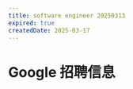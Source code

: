 ```yaml
---
title: software engineer 20250313
expired: true
createdDate: 2025-03-17
---
```


# Google 招聘信息

<JobPostingTable job-posting-json-path="google/data/software-engineer-20250313" />